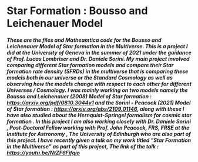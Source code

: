 # Star Formation : Bousso and Leichenauer Model

##### These are the files and Matheamtica code for the Bousso and Leichenauer Model of Star formation in the Multiverse. This is a project I did at the University of Geneva in the summer of 2021 under the guidance of Prof. Lucas Lombriser and Dr. Daniele Sorini. My main project involved  comparing different Star formation models and compare their Star formation rate density (SFRDs) in the multiverse that is comparing these models both in our universe or the Standard Cosmology as well as observing how the models change with respect to each other for different Universes / Cosmology. I was mainly working on two models namely the Bousso and Leichenauer (2008) Model of Star formation : https://arxiv.org/pdf/0810.3044v1 and the Sorini - Peacock (2021) Model of Star formation : https://arxiv.org/abs/2109.01146, along with these I have also studied about the Hernquist-Springel formalism for cosmic star formation . In this project I am also working closely with Dr. Daniele Sorini , Post-Doctoral Fellow working with Prof. John Peacock, FRS, FRSE at the Institute for Astronomy , The University of Edinburgh who are also part of this project. I have recently given a talk on my work titled "Star Formation in the Multiverse" as part of this project, The link of the talk : https://youtu.be/NtZF6Fjfqio
